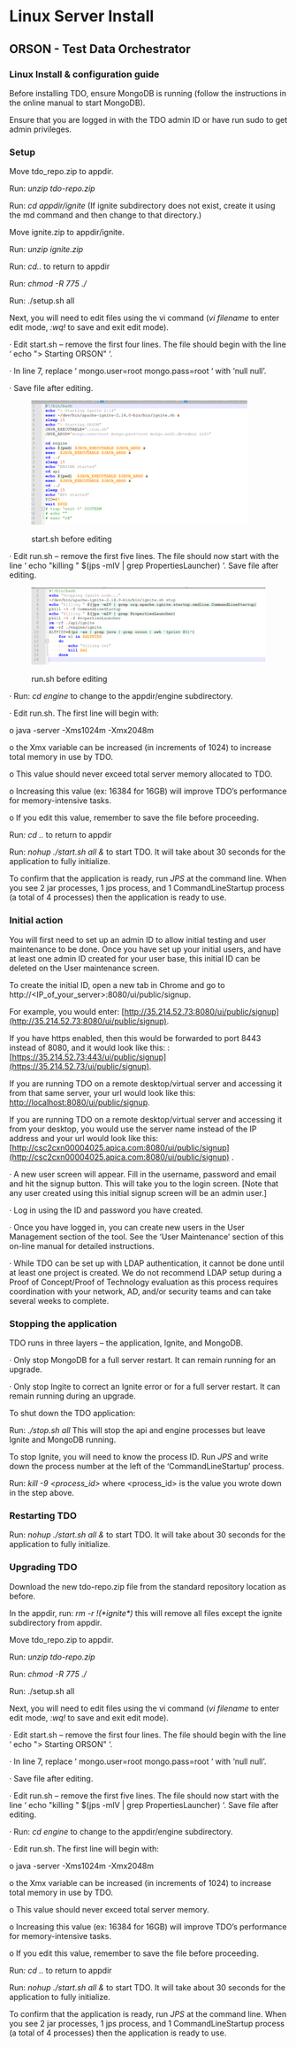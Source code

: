 # Linux Server Install

## ORSON - Test Data Orchestrator

### Linux Install & configuration guide&#x20;

&#x20;Before installing TDO, ensure MongoDB is running (follow the instructions in the online manual to start MongoDB).

Ensure that you are logged in with the TDO admin ID or have run sudo to get admin privileges.

### Setup

Move tdo\_repo.zip to appdir.

Run: _unzip tdo-repo.zip_

Run: _cd appdir/ignite_  (If ignite subdirectory does not exist, create it using the md command and then change to that directory.)

Move ignite.zip to appdir/ignite.

Run: _unzip ignite.zip_

Run: _cd.._ to return to appdir

Run: _chmod -R 775 ./_

Run:  ./setup.sh all

Next, you will need to edit files using the vi command (_vi_ _filename_ to enter edit mode, _:wq!_ to save and exit edit mode).

·       Edit start.sh – remove the first four lines. The file should begin with the line ‘ echo "> Starting ORSON" ‘.&#x20;

·       In line 7, replace ‘ mongo.user=root mongo.pass=root ‘ with ‘null null’.

·       Save file after editing.

<figure><img src="../../../.gitbook/assets/image (1).png" alt=""><figcaption><p>start.sh before editing</p></figcaption></figure>

·       Edit run.sh – remove the first five lines.  The file should now start with the line ‘ echo "killing " $(jps -mlV | grep PropertiesLauncher) ‘.  Save file after editing.

<figure><img src="../../../.gitbook/assets/image (2).png" alt=""><figcaption><p>run.sh before editing</p></figcaption></figure>

·       Run: _cd engine_   to change to the appdir/engine subdirectory.

·       Edit run.sh.  The first line will begin with:

o   java -server -Xms1024m -Xmx2048m

o   the Xmx variable can be increased (in increments of 1024) to increase total memory in use by TDO.

o   This value should never exceed total server memory allocated to TDO.

o   Increasing this value (ex: 16384 for 16GB) will improve TDO’s performance for memory-intensive tasks.

o   If you edit this value, remember to save the file before proceeding.

Ru&#x6E;_: cd .._  to return to appdir

Run: _nohup ./start.sh all &_   to start TDO.  It will take about 30 seconds for the application to fully initialize.&#x20;

To confirm that the application is ready, run _JPS_ at the command line.  When you see 2 jar processes, 1 jps process, and 1 CommandLineStartup process (a total of 4 processes) then the application is ready to use.

&#x20;

### Initial action&#x20;

You will first need to set up an admin ID to allow initial testing and user maintenance to be done.  Once you have set up your initial users, and have at least one admin ID created for your user base, this initial ID can be deleted on the User maintenance screen.

To create the initial ID, open a new tab in Chrome and go to http://\<IP\_of\_your\_server>:8080/ui/public/signup.

For example, you would enter: [http://35.214.52.73:8080/ui/public/signup](http://35.214.52.73:8080/ui/public/signup).

If you have https enabled, then this would be forwarded to port 8443 instead of 8080, and it would look like this: :[https://35.214.52.73:443/ui/public/signup](https://35.214.52.73/ui/public/signup).

&#x20;If you are running TDO on a remote desktop/virtual server and accessing it from that same server, your url would look like this:  [http://localhost:8080/ui/public/signup](http://localhost:8080/public/signup).

&#x20;If you are running TDO on a remote desktop/virtual server and accessing it from your desktop, you would use the server name instead of the IP address and your url would look like this: [http://csc2cxn00004025.apica.com:8080/ui/public/signup](http://csc2cxn00004025.apica.com:8080/ui/public/signup) .

·       A new user screen will appear.  Fill in the username, password and email and hit the signup button. This will take you to the login screen.  \[Note that any user created using this initial signup screen will be an admin user.]

·       Log in using the ID and password you have created.

·       Once you have logged in, you can create new users in the User Management section of the tool.  See the ‘User Maintenance’ section of this on-line manual for detailed instructions.

·       While TDO can be set up with LDAP authentication, it cannot be done until at least one project is created.  We do not recommend LDAP setup during a Proof of Concept/Proof of Technology evaluation as this process requires coordination with your network, AD, and/or security teams and can take several weeks to complete.

&#x20;

### Stopping the application

TDO runs in three layers – the application, Ignite, and MongoDB.

·       Only stop MongoDB for a full server restart.  It can remain running for an upgrade.

·       Only stop Ingite to correct an Ignite error or for a full server restart. It can remain running during an upgrade.

&#x20;To shut down the TDO application:

&#x20;Run: _./stop.sh all_   This will stop the api and engine processes but leave Ignite and MongoDB running.&#x20;

&#x20;To stop Ignite, you will need to know the process ID.  Run _JPS_ and write down the process number at the left of the ‘CommandLineStartup’ process.

&#x20;Run: _kill -9 \<process\_id>_  where \<process\_id> is the value you wrote down in the step above.

### &#x20;Restarting TDO

Run: _nohup ./start.sh all &_   to start TDO.  It will take about 30 seconds for the application to fully initialize.&#x20;

### &#x20;Upgrading TDO

Download the new tdo-repo.zip file from the standard repository location as before.

&#x20;In the appdir, run:  _rm -r !(\*ignite\*)_  this will remove all files except the ignite subdirectory from appdir.

&#x20;Move tdo\_repo.zip to appdir.

Run: _unzip tdo-repo.zip_

Run: _chmod -R 775 ./_

Run:  ./setup.sh all

Next, you will need to edit files using the vi command (_vi_ _filename_ to enter edit mode, _:wq!_ to save and exit edit mode).

·       Edit start.sh – remove the first four lines. The file should begin with the line ‘ echo "> Starting ORSON" ‘.  &#x20;

·       In line 7, replace ‘ mongo.user=root mongo.pass=root ‘ with ‘null null’.

·       Save file after editing.

·       Edit run.sh – remove the first five lines.  The file should now start with the line ‘ echo "killing " $(jps -mlV | grep PropertiesLauncher) ‘.  Save file after editing.

·       Run: _cd engine_   to change to the appdir/engine subdirectory.

·       Edit run.sh.  The first line will begin with:

o   java -server -Xms1024m -Xmx2048m

o   the Xmx variable can be increased (in increments of 1024) to increase total memory in use by TDO.

o   This value should never exceed total server memory.

o   Increasing this value (ex: 16384 for 16GB) will improve TDO’s performance for memory-intensive tasks.

o   If you edit this value, remember to save the file before proceeding.

Ru&#x6E;_: cd .._  to return to appdir

Run: _nohup ./start.sh all &_   to start TDO.  It will take about 30 seconds for the application to fully initialize.&#x20;

To confirm that the application is ready, run _JPS_ at the command line.  When you see 2 jar processes, 1 jps process, and 1 CommandLineStartup process (a total of 4 processes) then the application is ready to use.
